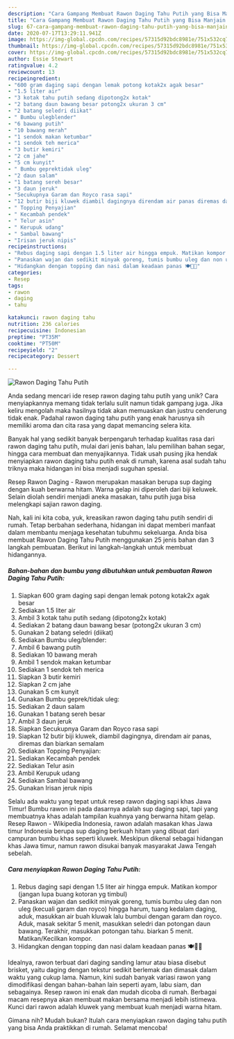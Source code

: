 ```yaml
---
description: "Cara Gampang Membuat Rawon Daging Tahu Putih yang Bisa Manjain Lidah"
title: "Cara Gampang Membuat Rawon Daging Tahu Putih yang Bisa Manjain Lidah"
slug: 67-cara-gampang-membuat-rawon-daging-tahu-putih-yang-bisa-manjain-lidah
date: 2020-07-17T13:29:11.941Z
image: https://img-global.cpcdn.com/recipes/57315d92bdc8981e/751x532cq70/rawon-daging-tahu-putih-foto-resep-utama.jpg
thumbnail: https://img-global.cpcdn.com/recipes/57315d92bdc8981e/751x532cq70/rawon-daging-tahu-putih-foto-resep-utama.jpg
cover: https://img-global.cpcdn.com/recipes/57315d92bdc8981e/751x532cq70/rawon-daging-tahu-putih-foto-resep-utama.jpg
author: Essie Stewart
ratingvalue: 4.2
reviewcount: 13
recipeingredient:
- "600 gram daging sapi dengan lemak potong kotak2x agak besar"
- "1.5 liter air"
- "3 kotak tahu putih sedang dipotong2x kotak"
- "2 batang daun bawang besar potong2x ukuran 3 cm"
- "2 batang seledri diikat"
- " Bumbu ulegblender"
- "6 bawang putih"
- "10 bawang merah"
- "1 sendok makan ketumbar"
- "1 sendok teh merica"
- "3 butir kemiri"
- "2 cm jahe"
- "5 cm kunyit"
- " Bumbu geprektidak uleg"
- "2 daun salam"
- "1 batang sereh besar"
- "3 daun jeruk"
- "Secukupnya Garam dan Royco rasa sapi"
- "12 butir biji kluwek diambil dagingnya direndam air panas diremas dan biarkan semalam"
- " Topping Penyajian"
- " Kecambah pendek"
- " Telur asin"
- " Kerupuk udang"
- " Sambal bawang"
- "Irisan jeruk nipis"
recipeinstructions:
- "Rebus daging sapi dengan 1.5 liter air hingga empuk. Matikan kompor (jangan lupa buang kotoran yg timbul)"
- "Panaskan wajan dan sedikit minyak goreng, tumis bumbu uleg dan non uleg (kecuali garam dan royco) hingga harum, tuang kedalam daging, aduk, masukkan air buah kluwak lalu bumbui dengan garam dan royco. Aduk, masak sekitar 5 menit, masukkan seledri dan potongan daun bawang. Terakhir, masukkan potongan tahu. biarkan 5 menit. Matikan/Kecilkan kompor."
- "Hidangkan dengan topping dan nasi dalam keadaan panas 🍽🙏🏻"
categories:
- Resep
tags:
- rawon
- daging
- tahu

katakunci: rawon daging tahu 
nutrition: 236 calories
recipecuisine: Indonesian
preptime: "PT35M"
cooktime: "PT50M"
recipeyield: "2"
recipecategory: Dessert

---
```



![Rawon Daging Tahu Putih](https://img-global.cpcdn.com/recipes/57315d92bdc8981e/751x532cq70/rawon-daging-tahu-putih-foto-resep-utama.jpg)

Anda sedang mencari ide resep rawon daging tahu putih yang unik? Cara menyiapkannya memang tidak terlalu sulit namun tidak gampang juga. Jika keliru mengolah maka hasilnya tidak akan memuaskan dan justru cenderung tidak enak. Padahal rawon daging tahu putih yang enak harusnya sih memiliki aroma dan cita rasa yang dapat memancing selera kita.

Banyak hal yang sedikit banyak berpengaruh terhadap kualitas rasa dari rawon daging tahu putih, mulai dari jenis bahan, lalu pemilihan bahan segar, hingga cara membuat dan menyajikannya. Tidak usah pusing jika hendak menyiapkan rawon daging tahu putih enak di rumah, karena asal sudah tahu triknya maka hidangan ini bisa menjadi suguhan spesial.

Resep Rawon Daging - Rawon merupakan masakan berupa sup daging dengan kuah berwarna hitam. Warna gelap ini diperoleh dari biji keluwek. Selain diolah sendiri menjadi aneka masakan, tahu putih juga bisa melengkapi sajian rawon daging.


Nah, kali ini kita coba, yuk, kreasikan rawon daging tahu putih sendiri di rumah. Tetap berbahan sederhana, hidangan ini dapat memberi manfaat dalam membantu menjaga kesehatan tubuhmu sekeluarga. Anda bisa membuat Rawon Daging Tahu Putih menggunakan 25 jenis bahan dan 3 langkah pembuatan. Berikut ini langkah-langkah untuk membuat hidangannya.

<!--inarticleads1-->

##### Bahan-bahan dan bumbu yang dibutuhkan untuk pembuatan Rawon Daging Tahu Putih:

1. Siapkan 600 gram daging sapi dengan lemak potong kotak2x agak besar
1. Sediakan 1.5 liter air
1. Ambil 3 kotak tahu putih sedang (dipotong2x kotak)
1. Sediakan 2 batang daun bawang besar (potong2x ukuran 3 cm)
1. Gunakan 2 batang seledri (diikat)
1. Sediakan  Bumbu uleg/blender:
1. Ambil 6 bawang putih
1. Sediakan 10 bawang merah
1. Ambil 1 sendok makan ketumbar
1. Sediakan 1 sendok teh merica
1. Siapkan 3 butir kemiri
1. Siapkan 2 cm jahe
1. Gunakan 5 cm kunyit
1. Gunakan  Bumbu geprek/tidak uleg:
1. Sediakan 2 daun salam
1. Gunakan 1 batang sereh besar
1. Ambil 3 daun jeruk
1. Siapkan Secukupnya Garam dan Royco rasa sapi
1. Siapkan 12 butir biji kluwek, diambil dagingnya, direndam air panas, diremas dan biarkan semalam
1. Sediakan  Topping Penyajian:
1. Sediakan  Kecambah pendek
1. Sediakan  Telur asin
1. Ambil  Kerupuk udang
1. Sediakan  Sambal bawang
1. Gunakan Irisan jeruk nipis


Selalu ada waktu yang tepat untuk resep rawon daging sapi khas Jawa Timur! Bumbu rawon ini pada dasarnya adalah sup daging sapi, tapi yang membuatnya khas adalah tampilan kuahnya yang berwarna hitam gelap. Resep Rawon - Wikipedia Indonesia, rawon adalah masakan khas Jawa timur Indonesia berupa sup daging berkuah hitam yang dibuat dari campuran bumbu khas seperti kluwek. Meskipun dikenal sebagai hidangan khas Jawa timur, namun rawon disukai banyak masyarakat Jawa Tengah sebelah. 

<!--inarticleads2-->

##### Cara menyiapkan Rawon Daging Tahu Putih:

1. Rebus daging sapi dengan 1.5 liter air hingga empuk. Matikan kompor (jangan lupa buang kotoran yg timbul)
1. Panaskan wajan dan sedikit minyak goreng, tumis bumbu uleg dan non uleg (kecuali garam dan royco) hingga harum, tuang kedalam daging, aduk, masukkan air buah kluwak lalu bumbui dengan garam dan royco. Aduk, masak sekitar 5 menit, masukkan seledri dan potongan daun bawang. Terakhir, masukkan potongan tahu. biarkan 5 menit. Matikan/Kecilkan kompor.
1. Hidangkan dengan topping dan nasi dalam keadaan panas 🍽🙏🏻


Idealnya, rawon terbuat dari daging sanding lamur atau biasa disebut brisket, yaitu daging dengan tekstur sedikit berlemak dan dimasak dalam waktu yang cukup lama. Namun, kini sudah banyak variasi rawon yang dimodifikasi dengan bahan-bahan lain seperti ayam, labu siam, dan sebagainya. Resep rawon ini enak dan mudah dicoba di rumah. Berbagai macam resepnya akan membuat makan bersama menjadi lebih istimewa. Kunci dari rawon adalah kluwek yang membuat kuah menjadi warna hitam. 

Gimana nih? Mudah bukan? Itulah cara menyiapkan rawon daging tahu putih yang bisa Anda praktikkan di rumah. Selamat mencoba!
